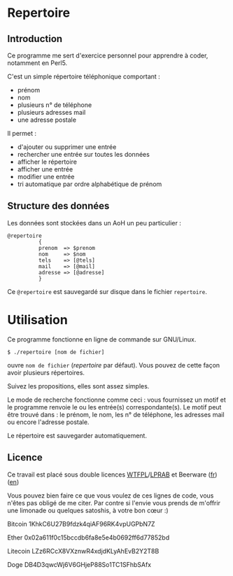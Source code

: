 # Repertoire

## Introduction

Ce programme me sert d'exercice personnel pour apprendre à coder, notamment en
Perl5.

C'est un simple répertoire téléphonique comportant :

* prénom
* nom
* plusieurs n° de téléphone
* plusieurs adresses mail
* une adresse postale

Il permet :

* d'ajouter ou supprimer une entrée
* rechercher une entrée sur toutes les données
* afficher le répertoire
* afficher une entrée
* modifier une entrée
* tri automatique par ordre alphabétique de prénom 

## Structure des données

Les données sont stockées dans un AoH un peu particulier :

```
@repertoire
          {
          prenom  => $prenom
          nom     => $nom
          tels    => [@tels]
          mail    => [@mail]
          adresse => [@adresse]
          }
```

Ce `@repertoire` est sauvegardé sur disque dans le fichier `repertoire`.

# Utilisation

 Ce programme fonctionne en ligne de commande sur GNU/Linux.

`$ ./repertoire [nom de fichier]`

ouvre `nom de fichier` (_repertoire_ par défaut). Vous pouvez de cette façon avoir plusieurs répertoires.

Suivez les propositions, elles sont assez simples.

Le mode de recherche fonctionne comme ceci : vous fournissez un motif et le
programme renvoie le ou les entrée(s) correspondante(s). Le motif peut être
trouvé dans : le prénom, le nom, les n° de téléphone, les adresses mail ou
encore l'adresse postale.

Le répertoire est sauvegarder automatiquement.

## Licence

Ce travail est placé sous double licences [WTFPL](http://www.wtfpl.net/ "wtfpl.net")/[LPRAB](http://sam.zoy.org/lprab/ "Sam Hocevar") et Beerware ([fr](https://fr.wikipedia.org/wiki/Beerware "wikipedia")) ([en](https://en.wikipedia.org/wiki/Beerware "wikipedia"))

Vous pouvez bien faire ce que vous voulez de ces lignes de code, vous n'êtes
pas obligé de me citer. Par contre si l'envie vous prends de m'offrir une
limonade ou quelques satoshis, à votre bon cœur :)

Bitcoin 1KhkC6U27B9fdzk4qiAF96RK4vpUGPbN7Z

Ether 0x02a611f0c15bccdb6fa8e5e4b0692ff6d77852bd

Litecoin LZz6RCcX8VXznwR4xdjdKLyAhEvB2Y2T8B

Doge DB4D3qwcWj6V6GHjeP88So1TC1SFhbSAfx
